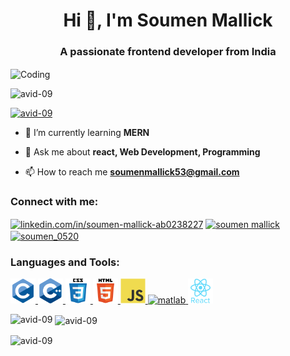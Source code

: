 

<h1 align="center">Hi 👋, I'm Soumen Mallick</h1>
<h3 align="center">A passionate frontend developer from India</h3>
<img align="center" alt="Coding" width="1000" height = "600" src="https://media.licdn.com/dms/image/D5612AQGOmwfIE5mlWA/article-cover_image-shrink_720_1280/0/1674617947228?e=2147483647&v=beta&t=FTU_isQ6VYfV5D_ueFHPWvT8ZqgDeJG3yr8Mi8lpfk0"
img>

<p align="left"> <img src="https://komarev.com/ghpvc/?username=avid-09&label=Profile%20views&color=0e75b6&style=flat" alt="avid-09" /> </p>

<p align="left"> <a href="https://github.com/ryo-ma/github-profile-trophy"><img src="https://github-profile-trophy.vercel.app/?username=avid-09" alt="avid-09" /></a> </p>

- 🌱 I’m currently learning **MERN**

- 💬 Ask me about **react, Web Development, Programming**

- 📫 How to reach me **soumenmallick53@gmail.com**

<h3 align="left">Connect with me:</h3>
<p align="left">
<a href="https://linkedin.com/in/linkedin.com/in/soumen-mallick-ab0238227" target="blank"><img align="center" src="https://raw.githubusercontent.com/rahuldkjain/github-profile-readme-generator/master/src/images/icons/Social/linked-in-alt.svg" alt="linkedin.com/in/soumen-mallick-ab0238227" height="30" width="40" /></a>
<a href="https://fb.com/soumen mallick" target="blank"><img align="center" src="https://raw.githubusercontent.com/rahuldkjain/github-profile-readme-generator/master/src/images/icons/Social/facebook.svg" alt="soumen mallick" height="30" width="40" /></a>
<a href="https://instagram.com/soumen_0520" target="blank"><img align="center" src="https://raw.githubusercontent.com/rahuldkjain/github-profile-readme-generator/master/src/images/icons/Social/instagram.svg" alt="soumen_0520" height="30" width="40" /></a>
</p>

<h3 align="left">Languages and Tools:</h3>
<p align="left"> <a href="https://www.cprogramming.com/" target="_blank" rel="noreferrer"> <img src="https://raw.githubusercontent.com/devicons/devicon/master/icons/c/c-original.svg" alt="c" width="40" height="40"/> </a> <a href="https://www.w3schools.com/cpp/" target="_blank" rel="noreferrer"> <img src="https://raw.githubusercontent.com/devicons/devicon/master/icons/cplusplus/cplusplus-original.svg" alt="cplusplus" width="40" height="40"/> </a> <a href="https://www.w3schools.com/css/" target="_blank" rel="noreferrer"> <img src="https://raw.githubusercontent.com/devicons/devicon/master/icons/css3/css3-original-wordmark.svg" alt="css3" width="40" height="40"/> </a> <a href="https://www.w3.org/html/" target="_blank" rel="noreferrer"> <img src="https://raw.githubusercontent.com/devicons/devicon/master/icons/html5/html5-original-wordmark.svg" alt="html5" width="40" height="40"/> </a> <a href="https://developer.mozilla.org/en-US/docs/Web/JavaScript" target="_blank" rel="noreferrer"> <img src="https://raw.githubusercontent.com/devicons/devicon/master/icons/javascript/javascript-original.svg" alt="javascript" width="40" height="40"/> </a> <a href="https://www.mathworks.com/" target="_blank" rel="noreferrer"> <img src="https://upload.wikimedia.org/wikipedia/commons/2/21/Matlab_Logo.png" alt="matlab" width="40" height="40"/> </a> <a href="https://reactjs.org/" target="_blank" rel="noreferrer"> <img src="https://raw.githubusercontent.com/devicons/devicon/master/icons/react/react-original-wordmark.svg" alt="react" width="40" height="40"/> </a> </p>

<p><img align="left" src="https://github-readme-stats.vercel.app/api/top-langs?username=avid-09&show_icons=true&locale=en&layout=compact" alt="avid-09" /></p>

<p>&nbsp;<img align="center" src="https://github-readme-stats.vercel.app/api?username=avid-09&show_icons=true&locale=en" alt="avid-09" /></p>

<p><img align="center" src="https://github-readme-streak-stats.herokuapp.com/?user=avid-09&" alt="avid-09" /></p>
